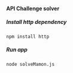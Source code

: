 #### API Challenge solver

##### Install http dependency
	npm install http

##### Run app
	node solveMamon.js